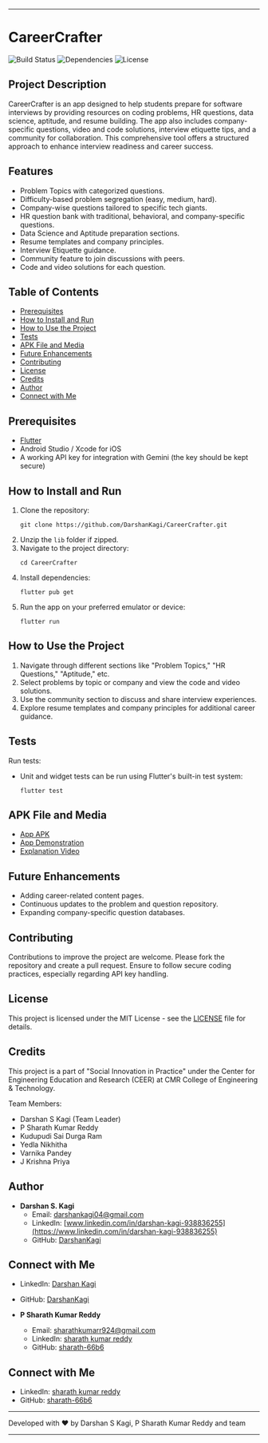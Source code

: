 
---

# CareerCrafter

![Build Status](https://img.shields.io/badge/build-passing-brightgreen)
![Dependencies](https://img.shields.io/badge/dependencies-up%20to%20date-brightgreen)
![License](https://img.shields.io/badge/license-MIT-blue)

## Project Description

CareerCrafter is an app designed to help students prepare for software interviews by providing resources on coding problems, HR questions, data science, aptitude, and resume building. The app also includes company-specific questions, video and code solutions, interview etiquette tips, and a community for collaboration. This comprehensive tool offers a structured approach to enhance interview readiness and career success.

## Features

- Problem Topics with categorized questions.
- Difficulty-based problem segregation (easy, medium, hard).
- Company-wise questions tailored to specific tech giants.
- HR question bank with traditional, behavioral, and company-specific questions.
- Data Science and Aptitude preparation sections.
- Resume templates and company principles.
- Interview Etiquette guidance.
- Community feature to join discussions with peers.
- Code and video solutions for each question.

## Table of Contents

- [Prerequisites](#prerequisites)
- [How to Install and Run](#how-to-install-and-run)
- [How to Use the Project](#how-to-use-the-project)
- [Tests](#tests)
- [APK File and Media](#apk-file-and-media)
- [Future Enhancements](#future-enhancements)
- [Contributing](#contributing)
- [License](#license)
- [Credits](#credits)
- [Author](#author)
- [Connect with Me](#connect-with-me)

## Prerequisites

- [Flutter](https://flutter.dev/docs/get-started/install)
- Android Studio / Xcode for iOS
- A working API key for integration with Gemini (the key should be kept secure)

## How to Install and Run

1. Clone the repository:
   ```
   git clone https://github.com/DarshanKagi/CareerCrafter.git
   ```
2. Unzip the `lib` folder if zipped.
3. Navigate to the project directory:
   ```
   cd CareerCrafter
   ```
4. Install dependencies:
   ```
   flutter pub get
   ```
5. Run the app on your preferred emulator or device:
   ```
   flutter run
   ```

## How to Use the Project

1. Navigate through different sections like "Problem Topics," "HR Questions," "Aptitude," etc.
2. Select problems by topic or company and view the code and video solutions.
3. Use the community section to discuss and share interview experiences.
4. Explore resume templates and company principles for additional career guidance.

## Tests

Run tests:
- Unit and widget tests can be run using Flutter's built-in test system:
  ```
  flutter test
  ```

## APK File and Media

- [App APK](https://drive.google.com/file/d/16YbYZPqPBa4cDs_sDHAWcvwZF_vHGmPw/view?usp=drive_link)
- [App Demonstration](https://drive.google.com/file/d/15zSF4lqpjnoyVfDba0LqZ2lsxwvb09bx/view?usp=drive_link)
- [Explanation Video](https://drive.google.com/file/d/1LmZJzRR5u_5vZ8PRj71xjySVkLpi0duy/view?usp=drive_link)

## Future Enhancements

- Adding career-related content pages.
- Continuous updates to the problem and question repository.
- Expanding company-specific question databases.

## Contributing

Contributions to improve the project are welcome. Please fork the repository and create a pull request. Ensure to follow secure coding practices, especially regarding API key handling.

## License

This project is licensed under the MIT License - see the [LICENSE](LICENSE) file for details.

## Credits

This project is a part of "Social Innovation in Practice" under the Center for Engineering Education and Research (CEER) at CMR College of Engineering & Technology.

Team Members:
- Darshan S Kagi (Team Leader)
- P Sharath Kumar Reddy
- Kudupudi Sai Durga Ram
- Yedla Nikhitha
- Varnika Pandey
- J Krishna Priya

## Author 

- **Darshan S. Kagi**
  - Email: darshankagi04@gmail.com
  - LinkedIn: [www.linkedin.com/in/darshan-kagi-938836255](https://www.linkedin.com/in/darshan-kagi-938836255)
  - GitHub: [DarshanKagi](https://github.com/DarshanKagi)

## Connect with Me

- LinkedIn: [Darshan Kagi](https://www.linkedin.com/in/darshan-kagi-938836255)
- GitHub: [DarshanKagi](https://github.com/DarshanKagi)

- **P Sharath Kumar Reddy**
  - Email: sharathkumarr924@gmail.com
  - LinkedIn: [sharath kumar reddy](https://www.linkedin.com/in/sharath-kumar-reddy-software-engineer)
  - GitHub: [sharath-66b6](https://github.com/sharath-66b6)

## Connect with Me

  - LinkedIn: [sharath kumar reddy](https://www.linkedin.com/in/sharath-kumar-reddy-software-engineer)
  - GitHub: [sharath-66b6](https://github.com/sharath-66b6)

---

Developed with ❤️ by Darshan S Kagi, P Sharath Kumar Reddy and team

---
